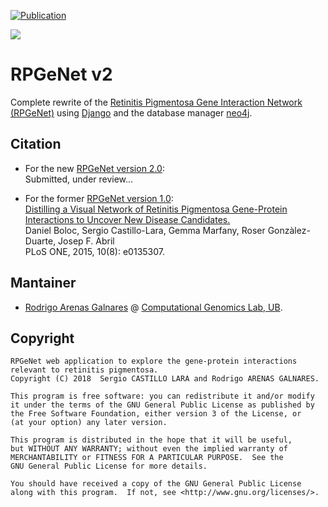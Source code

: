 [![Publication](https://img.shields.io/badge/Published-PLOS%20ONE-informational.svg)](https://doi.org/10.1371/journal.pone.0135307)

<img src="https://compgen.bio.ub.edu/datasets/RPGeNet_v2_201806/static/Images/logo.png"> 

# RPGeNet v2

Complete rewrite of the [Retinitis Pigmentosa Gene Interaction Network (RPGeNet)](https://compgen.bio.ub.edu/RPGeNet) using [Django](https://www.djangoproject.com/) and the database manager [neo4j](https://neo4j.com/). 

## Citation

- For the new [RPGeNet version 2.0](https://compgen.bio.ub.edu/RPGeNet):<br>
Submitted, under review...

- For the former [RPGeNet version 1.0](https://compgen.bio.ub.edu/RPGeNet.v1/):<br>
[Distilling a Visual Network of Retinitis Pigmentosa Gene-Protein Interactions to Uncover New Disease Candidates.](https://journals.plos.org/plosone/article?id=10.1371/journal.pone.0135307)<br>
Daniel Boloc, Sergio Castillo-Lara, Gemma Marfany, Roser Gonzàlez-Duarte, Josep F. Abril<br>
PLoS ONE, 2015, 10(8): e0135307.

## Mantainer

- [Rodrigo Arenas Galnares](https://github.com/rodarenas) @ [Computational Genomics Lab, UB](https://compgen.bio.ub.edu).

## Copyright
```
RPGeNet web application to explore the gene-protein interactions relevant to retinitis pigmentosa.
Copyright (C) 2018  Sergio CASTILLO LARA and Rodrigo ARENAS GALNARES.

This program is free software: you can redistribute it and/or modify
it under the terms of the GNU General Public License as published by
the Free Software Foundation, either version 3 of the License, or
(at your option) any later version.

This program is distributed in the hope that it will be useful,
but WITHOUT ANY WARRANTY; without even the implied warranty of
MERCHANTABILITY or FITNESS FOR A PARTICULAR PURPOSE.  See the
GNU General Public License for more details.

You should have received a copy of the GNU General Public License
along with this program.  If not, see <http://www.gnu.org/licenses/>.
```
